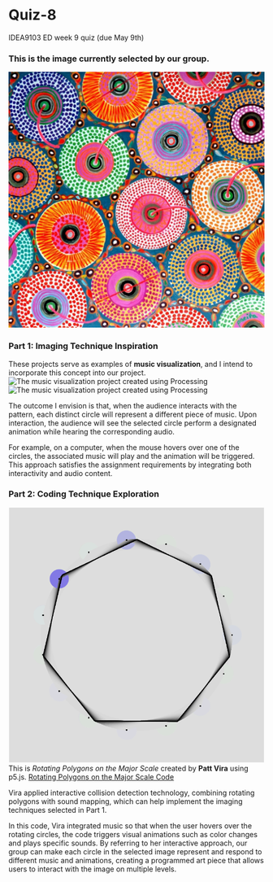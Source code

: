 # Quiz-8
IDEA9103 ED week 9 quiz (due May 9th)

### This is the image currently selected by our group.
![Pacita Abad - Wheels of fortune](assets/Pacita%20Abad%20Wheels%20of%20fortune.jpg)

### Part 1: Imaging Technique Inspiration

These projects serve as examples of **music visualization**, and I intend to incorporate this concept into our project.
![The music visualization project created using Processing](assets/Pic%201.png)
![The music visualization project created using Processing](assets/Pic%202.png)

The outcome I envision is that, when the audience interacts with the pattern, each distinct circle will represent a different piece of music. Upon interaction, the audience will see the selected circle perform a designated animation while hearing the corresponding audio.

For example, on a computer, when the mouse hovers over one of the circles, the associated music will play and the animation will be triggered. This approach satisfies the assignment requirements by integrating both interactivity and audio content.


### Part 2: Coding Technique Exploration

![Rotating Polygons on the Major Scale Code](assets/Pic%203.png)
This is *Rotating Polygons on the Major Scale* created by **Patt Vira** using p5.js.
[Rotating Polygons on the Major Scale Code](https://editor.p5js.org/pattvira/sketches/Pa1_cdABS)

Vira applied interactive collision detection technology, combining rotating polygons with sound mapping, which can help implement the imaging techniques selected in Part 1.

In this code, Vira integrated music so that when the user hovers over the rotating circles, the code triggers visual animations such as color changes and plays specific sounds. By referring to her interactive approach, our group can make each circle in the selected image represent and respond to different music and animations, creating a programmed art piece that allows users to interact with the image on multiple levels.